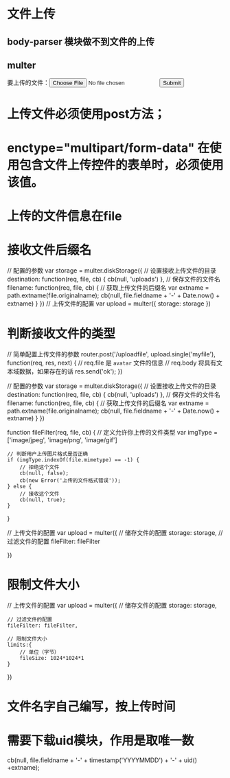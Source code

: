 # 文件上传
## body-parser 模块做不到文件的上传

## multer
<form action="/uploadfile" method="post" enctype="multipart/form-data">
    要上传的文件：<input type="file">
    <input type="submit">
</form>

# 上传文件必须使用post方法；
# enctype="multipart/form-data" 在使用包含文件上传控件的表单时，必须使用该值。
# 上传的文件信息在file


# 接收文件后缀名
// 配置的参数
var storage = multer.diskStorage({
    // 设置接收上传文件的目录
    destination: function(req, file, cb) {
        cb(null, 'uploads')
    },
    // 保存文件的文件名
    filename: function(req, file, cb) {
        // 获取上传文件的后缀名
        var extname = path.extname(file.originalname);
        cb(null, file.fieldname + '-' + Date.now() + extname)
    }
})
// 上传文件的配置
var upload = multer({ storage: storage })


# 判断接收文件的类型
// 简单配置上传文件的参数
router.post('/uploadfile', upload.single('myfile'), function(req, res, next) {
    // req.file 是 `avatar` 文件的信息
    // req.body 将具有文本域数据，如果存在的话
    res.send('ok');
})


// 配置的参数
var storage = multer.diskStorage({
    // 设置接收上传文件的目录
    destination: function(req, file, cb) {
        cb(null, 'uploads')
    },
    // 保存文件的文件名
    filename: function(req, file, cb) {
        // 获取上传文件的后缀名
        var extname = path.extname(file.originalname);
        cb(null, file.fieldname + '-' + Date.now() + extname)
    }
})

function fileFilter(req, file, cb) {
    // 定义允许你上传的文件类型
    var imgType = ['image/jpeg', 'image/png', 'image/gif']

    // 判断用户上传图片格式是否正确
    if (imgType.indexOf(file.mimetype) == -1) {
        // 拒绝这个文件
        cb(null, false);
        cb(new Error('上传的文件格式错误'));
    } else {
        // 接收这个文件
        cb(null, true);
    }
}

// 上传文件的配置
var upload = multer({
    // 储存文件的配置
    storage: storage,
    // 过滤文件的配置
    fileFilter: fileFilter

})


# 限制文件大小
// 上传文件的配置
var upload = multer({
    // 储存文件的配置
    storage: storage,

    // 过滤文件的配置
    fileFilter: fileFilter,

    // 限制文件大小
    limits:{
        // 单位（字节）
        fileSize: 1024*1024*1
    }
})


# 文件名字自己编写，按上传时间
# 需要下载uid模块，作用是取唯一数
cb(null, file.fieldname + '-' + timestamp('YYYYMMDD') + '-' + uid() +extname);








